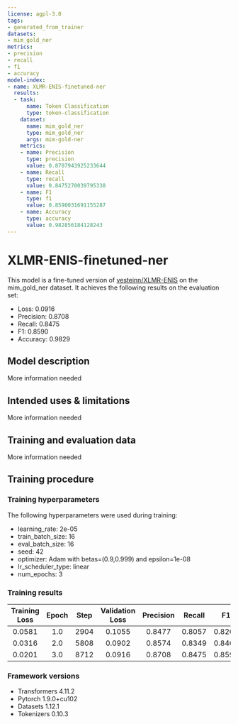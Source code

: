 ```yaml
---
license: agpl-3.0
tags:
- generated_from_trainer
datasets:
- mim_gold_ner
metrics:
- precision
- recall
- f1
- accuracy
model-index:
- name: XLMR-ENIS-finetuned-ner
  results:
  - task:
      name: Token Classification
      type: token-classification
    dataset:
      name: mim_gold_ner
      type: mim_gold_ner
      args: mim-gold-ner
    metrics:
    - name: Precision
      type: precision
      value: 0.8707943925233644
    - name: Recall
      type: recall
      value: 0.8475270039795338
    - name: F1
      type: f1
      value: 0.8590031691155287
    - name: Accuracy
      type: accuracy
      value: 0.982856184128243
---
```


<!-- This model card has been generated automatically according to the information the Trainer had access to. You
should probably proofread and complete it, then remove this comment. -->

# XLMR-ENIS-finetuned-ner

This model is a fine-tuned version of [vesteinn/XLMR-ENIS](https://huggingface.co/vesteinn/XLMR-ENIS) on the mim_gold_ner dataset.
It achieves the following results on the evaluation set:
- Loss: 0.0916
- Precision: 0.8708
- Recall: 0.8475
- F1: 0.8590
- Accuracy: 0.9829

## Model description

More information needed

## Intended uses & limitations

More information needed

## Training and evaluation data

More information needed

## Training procedure

### Training hyperparameters

The following hyperparameters were used during training:
- learning_rate: 2e-05
- train_batch_size: 16
- eval_batch_size: 16
- seed: 42
- optimizer: Adam with betas=(0.9,0.999) and epsilon=1e-08
- lr_scheduler_type: linear
- num_epochs: 3

### Training results

| Training Loss | Epoch | Step | Validation Loss | Precision | Recall | F1     | Accuracy |
|:-------------:|:-----:|:----:|:---------------:|:---------:|:------:|:------:|:--------:|
| 0.0581        | 1.0   | 2904 | 0.1055          | 0.8477    | 0.8057 | 0.8262 | 0.9791   |
| 0.0316        | 2.0   | 5808 | 0.0902          | 0.8574    | 0.8349 | 0.8460 | 0.9813   |
| 0.0201        | 3.0   | 8712 | 0.0916          | 0.8708    | 0.8475 | 0.8590 | 0.9829   |


### Framework versions

- Transformers 4.11.2
- Pytorch 1.9.0+cu102
- Datasets 1.12.1
- Tokenizers 0.10.3
